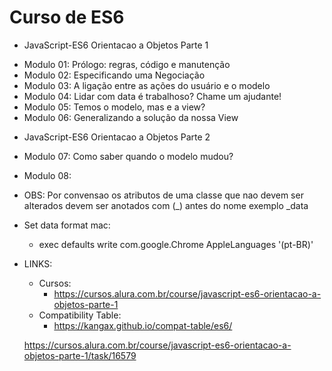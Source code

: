# Curso de ES6

* JavaScript-ES6 Orientacao a Objetos Parte 1
- Modulo 01: Prólogo: regras, código e manutenção
- Modulo 02: Especificando uma Negociação
- Modulo 03: A ligação entre as ações do usuário e o modelo
- Modulo 04: Lidar com data é trabalhoso? Chame um ajudante!
- Modulo 05: Temos o modelo, mas e a view?
- Modulo 06: Generalizando a solução da nossa View

* JavaScript-ES6 Orientacao a Objetos Parte 2
- Modulo 07: Como saber quando o modelo mudou?
- Modulo 08: 
- OBS: Por convensao os atributos de uma classe que nao devem ser alterados
     devem ser anotados com (_) antes do nome exemplo _data

- Set data format mac:
    - exec defaults write com.google.Chrome AppleLanguages '(pt-BR)'

- LINKS:
    - Cursos:
        - https://cursos.alura.com.br/course/javascript-es6-orientacao-a-objetos-parte-1
    - Compatibility Table: 
        - https://kangax.github.io/compat-table/es6/
    
    
    
    https://cursos.alura.com.br/course/javascript-es6-orientacao-a-objetos-parte-1/task/16579